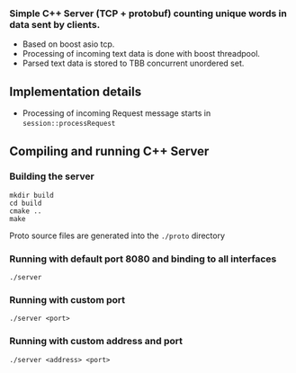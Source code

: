 
### Simple C++ Server (TCP + protobuf) counting unique words in data sent by clients.

- Based on boost asio tcp.
- Processing of incoming text data is done with boost threadpool.
- Parsed text data is stored to TBB concurrent unordered set.

## Implementation details 
- Processing of incoming Request message starts in `session::processRequest`

## Compiling and running C++ Server

### Building the server

```
mkdir build
cd build
cmake ..
make
```

Proto source files are generated into the `./proto` directory

### Running with default port 8080 and binding to all interfaces
```
./server
```

### Running with custom port

```
./server <port>
```

### Running with custom address and port
```
./server <address> <port>
```